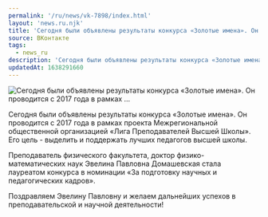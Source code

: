 ```yaml
---
permalink: '/ru/news/vk-7898/index.html'
layout: 'news.ru.njk'
title: 'Сегодня были объявлены результаты конкурса «Золотые имена». Он проводится с 2017 года в рамках …'
source: ВКонтакте
tags:
  - news_ru
description: 'Сегодня были объявлены результаты конкурса «Золотые имена». Он проводится с 2017 года в рамках …'
updatedAt: 1638291660
---
```

![Сегодня были объявлены результаты конкурса «Золотые имена». Он проводится с 2017 года в рамках …](https://sun9-41.userapi.com/sun9-6/impg/E4NSnLW4nleS5pcIYzBWKfWbKbCmUg1JQN8AAg/1-h_Gfe85eA.jpg?size=720x1080&quality=96&sign=6b84d1b6636295e8da008931d9fd8ea3&c_uniq_tag=lHt8mU10JqjWyfJIho60ZMoIaVlkew7jbtBca08S2GY&type=album)

Сегодня были объявлены результаты конкурса «Золотые имена». Он проводится с 2017 года в рамках проекта Межрегиональной общественной организацией «Лига Преподавателей Высшей Школы». Его цель - выделить и поддержать лучших педагогов высшей школы.

Преподаватель физического факультета, доктор физико-математических наук Эвелина Павловна Домашевская стала лауреатом конкурса в номинации «За подготовку научных и педагогических кадров».

Поздравляем Эвелину Павловну и желаем дальнейших успехов в преподавательской и научной деятельности!
